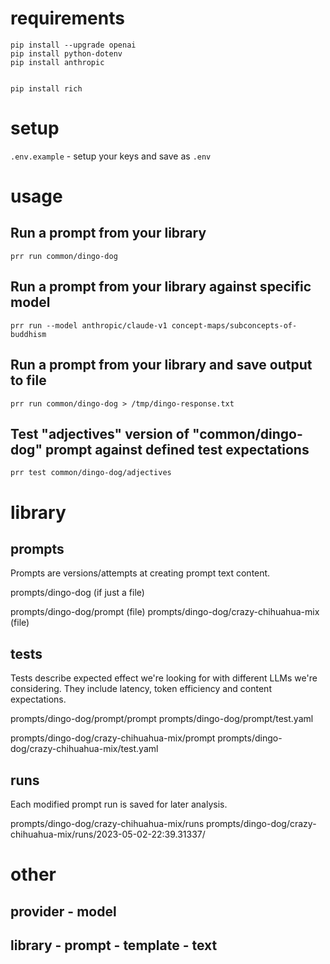 # requirements

```prompt lib with some tooling
pip install --upgrade openai
pip install python-dotenv
pip install anthropic


pip install rich

```

# setup

`.env.example` - setup your keys and save as `.env`

# usage

## Run a prompt from your library

```
prr run common/dingo-dog
```

## Run a prompt from your library against specific model

```
prr run --model anthropic/claude-v1 concept-maps/subconcepts-of-buddhism
```

## Run a prompt from your library and save output to file

```
prr run common/dingo-dog > /tmp/dingo-response.txt
```

## Test "adjectives" version of "common/dingo-dog" prompt against defined test expectations

```
prr test common/dingo-dog/adjectives
```

# library


## prompts

Prompts are versions/attempts at creating prompt text content.

prompts/dingo-dog (if just a file)

prompts/dingo-dog/prompt (file)
prompts/dingo-dog/crazy-chihuahua-mix (file)

## tests

Tests describe expected effect we're looking for with different LLMs we're considering. They include latency, token efficiency and content expectations.

prompts/dingo-dog/prompt/prompt
prompts/dingo-dog/prompt/test.yaml

prompts/dingo-dog/crazy-chihuahua-mix/prompt
prompts/dingo-dog/crazy-chihuahua-mix/test.yaml

## runs

Each modified prompt run is saved for later analysis.

prompts/dingo-dog/crazy-chihuahua-mix/runs
prompts/dingo-dog/crazy-chihuahua-mix/runs/2023-05-02-22:39.31337/


# other

## provider - model
## library - prompt - template - text